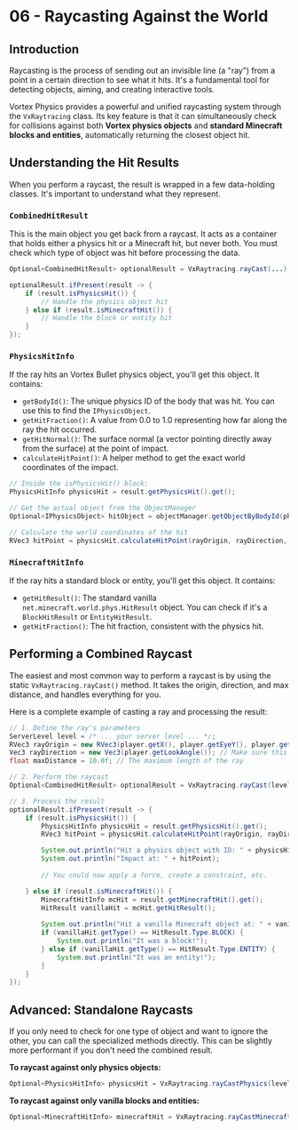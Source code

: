 # 06 - Raycasting Against the World

## Introduction

Raycasting is the process of sending out an invisible line (a "ray") from a point in a certain direction to see what it hits. It's a fundamental tool for detecting objects, aiming, and creating interactive tools.

Vortex Physics provides a powerful and unified raycasting system through the `VxRaytracing` class. Its key feature is that it can simultaneously check for collisions against both **Vortex physics objects** and **standard Minecraft blocks and entities**, automatically returning the closest object hit.

## Understanding the Hit Results

When you perform a raycast, the result is wrapped in a few data-holding classes. It's important to understand what they represent.

### `CombinedHitResult`

This is the main object you get back from a raycast. It acts as a container that holds either a physics hit or a Minecraft hit, but never both. You must check which type of object was hit before processing the data.

```java
Optional<CombinedHitResult> optionalResult = VxRaytracing.rayCast(...);

optionalResult.ifPresent(result -> {
    if (result.isPhysicsHit()) {
        // Handle the physics object hit
    } else if (result.isMinecraftHit()) {
        // Handle the block or entity hit
    }
});
```

### `PhysicsHitInfo`

If the ray hits an Vortex Bullet physics object, you'll get this object. It contains:
*   `getBodyId()`: The unique physics ID of the body that was hit. You can use this to find the `IPhysicsObject`.
*   `getHitFraction()`: A value from 0.0 to 1.0 representing how far along the ray the hit occurred.
*   `getHitNormal()`: The surface normal (a vector pointing directly away from the surface) at the point of impact.
*   `calculateHitPoint()`: A helper method to get the exact world coordinates of the impact.

```java
// Inside the isPhysicsHit() block:
PhysicsHitInfo physicsHit = result.getPhysicsHit().get();

// Get the actual object from the ObjectManager
Optional<IPhysicsObject> hitObject = objectManager.getObjectByBodyId(physicsHit.getBodyId());

// Calculate the world coordinates of the hit
RVec3 hitPoint = physicsHit.calculateHitPoint(rayOrigin, rayDirection, maxDistance);
```

### `MinecraftHitInfo`

If the ray hits a standard block or entity, you'll get this object. It contains:
*   `getHitResult()`: The standard vanilla `net.minecraft.world.phys.HitResult` object. You can check if it's a `BlockHitResult` or `EntityHitResult`.
*   `getHitFraction()`: The hit fraction, consistent with the physics hit.

## Performing a Combined Raycast

The easiest and most common way to perform a raycast is by using the static `VxRaytracing.rayCast()` method. It takes the origin, direction, and max distance, and handles everything for you.

Here is a complete example of casting a ray and processing the result:

```java
// 1. Define the ray's parameters
ServerLevel level = /* ... your server level ... */;
RVec3 rayOrigin = new RVec3(player.getX(), player.getEyeY(), player.getZ());
Vec3 rayDirection = new Vec3(player.getLookAngle()); // Make sure this is normalized!
float maxDistance = 10.0f; // The maximum length of the ray

// 2. Perform the raycast
Optional<CombinedHitResult> optionalResult = VxRaytracing.rayCast(level, rayOrigin, rayDirection, maxDistance);

// 3. Process the result
optionalResult.ifPresent(result -> {
    if (result.isPhysicsHit()) {
        PhysicsHitInfo physicsHit = result.getPhysicsHit().get();
        RVec3 hitPoint = physicsHit.calculateHitPoint(rayOrigin, rayDirection, maxDistance);

        System.out.println("Hit a physics object with ID: " + physicsHit.getBodyId());
        System.out.println("Impact at: " + hitPoint);
        
        // You could now apply a force, create a constraint, etc.

    } else if (result.isMinecraftHit()) {
        MinecraftHitInfo mcHit = result.getMinecraftHit().get();
        HitResult vanillaHit = mcHit.getHitResult();
        
        System.out.println("Hit a vanilla Minecraft object at: " + vanillaHit.getLocation());
        if (vanillaHit.getType() == HitResult.Type.BLOCK) {
            System.out.println("It was a block!");
        } else if (vanillaHit.getType() == HitResult.Type.ENTITY) {
            System.out.println("It was an entity!");
        }
    }
});
```

## Advanced: Standalone Raycasts

If you only need to check for one type of object and want to ignore the other, you can call the specialized methods directly. This can be slightly more performant if you don't need the combined result.

**To raycast against only physics objects:**
```java
Optional<PhysicsHitInfo> physicsHit = VxRaytracing.rayCastPhysics(level, rayOrigin, rayDirection, maxDistance);
```

**To raycast against only vanilla blocks and entities:**
```java
Optional<MinecraftHitInfo> minecraftHit = VxRaytracing.rayCastMinecraft(level, rayOrigin, rayDirection, maxDistance);
```